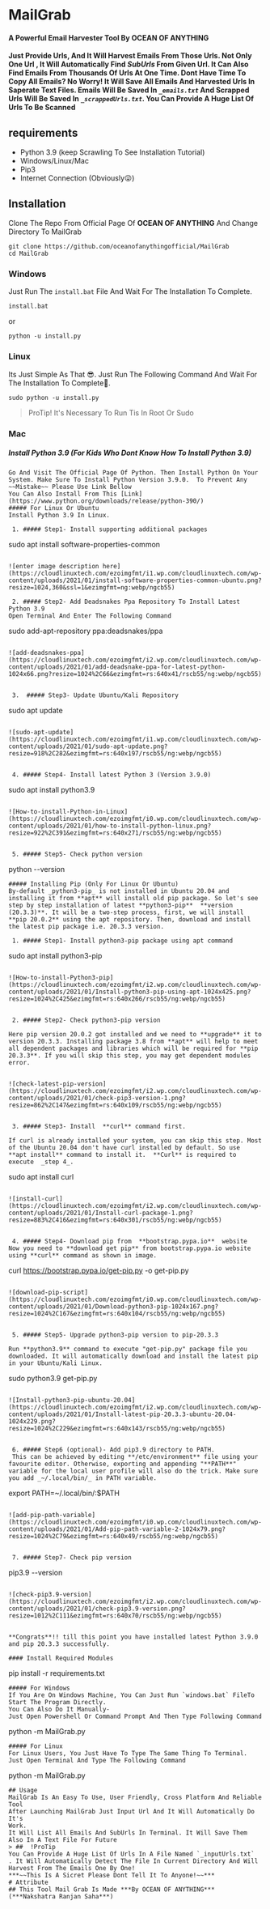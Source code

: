 # MailGrab
#### A Powerful Email Harvester Tool By OCEAN OF ANYTHING
**Just Provide Urls, And It Will Harvest Emails From Those Urls. Not Only One Url , It Will Automatically Find _SubUrls_ From Given Url. It Can Also Find Emails From Thousands Of Urls At One Time. Dont Have Time To Copy All Emails? No Worry! It Will Save All Emails And Harvested Urls In Saperate Text Files. Emails Will Be Saved In *`_emails.txt`*  And Scrapped Urls Will Be Saved In *`_scrappedUrls.txt`*. You Can Provide A Huge List Of Urls To Be Scanned**

## requirements 

 - Python 3.9 (keep Scrawling To See Installation Tutorial)
 - Windows/Linux/Mac
 - Pip3
 - Internet Connection (Obviously😜)

## Installation
Clone The Repo From Official Page Of **OCEAN OF ANYTHING** And Change Directory To MailGrab
```
git clone https://github.com/oceanofanythingofficial/MailGrab
cd MailGrab
```
###  Windows 

Just Run The `install.bat` File And Wait For The Installation To Complete.

```shell
install.bat
```
or
```shell
python -u install.py
```

###  Linux
  
Its Just Simple As That 😎. Just Run The Following Command And Wait For The Installation To Complete🙂.


```shell
sudo python -u install.py
```

> ProTip! It's Necessary To Run Tis In Root Or Sudo

### Mac



##### Install Python 3.9 (For Kids Who Dont Know How To Install Python 3.9)

```shell
Go And Visit The Official Page Of Python. Then Install Python On Your System. Make Sure To Install Python Version 3.9.0.  To Prevent Any ~~Mistake~~ Please Use Link Bellow
You Can Also Install From This [Link](https://www.python.org/downloads/release/python-390/)
##### For Linux Or Ubuntu
Install Python 3.9 In Linux.

 1. ##### Step1- Install supporting additional packages
```
sudo apt install software-properties-common
```

![enter image description here](https://cloudlinuxtech.com/ezoimgfmt/i1.wp.com/cloudlinuxtech.com/wp-content/uploads/2021/01/install-software-properties-common-ubuntu.png?resize=1024,360&ssl=1&ezimgfmt=ng:webp/ngcb55)

 2. ##### Step2- Add Deadsnakes Ppa Repository To Install Latest Python 3.9
Open Terminal And Enter The Following Command
```
sudo add-apt-repository ppa:deadsnakes/ppa
```

![add-deadsnakes-ppa](https://cloudlinuxtech.com/ezoimgfmt/i2.wp.com/cloudlinuxtech.com/wp-content/uploads/2021/01/add-deadsnake-ppa-for-latest-python-1024x66.png?resize=1024%2C66&ezimgfmt=rs:640x41/rscb55/ng:webp/ngcb55)


 3.  ##### Step3- Update Ubuntu/Kali Repository
```
sudo apt update
```

![sudo-apt-update](https://cloudlinuxtech.com/ezoimgfmt/i1.wp.com/cloudlinuxtech.com/wp-content/uploads/2021/01/sudo-apt-update.png?resize=918%2C282&ezimgfmt=rs:640x197/rscb55/ng:webp/ngcb55)


 4. ##### Step4- Install latest Python 3 (Version 3.9.0)
```
sudo apt install python3.9
```

![How-to-install-Python-in-Linux](https://cloudlinuxtech.com/ezoimgfmt/i0.wp.com/cloudlinuxtech.com/wp-content/uploads/2021/01/how-to-install-python-linux.png?resize=922%2C391&ezimgfmt=rs:640x271/rscb55/ng:webp/ngcb55)


 5. ##### Step5- Check python version
```
 python --version
```
##### Installing Pip (Only For Linux Or Ubuntu)
By-default _python3-pip_ is not installed in Ubuntu 20.04 and installing it from **apt** will install old pip package. So let's see step by step installation of latest **python3-pip**  **version (20.3.3)**. It will be a two-step process, first, we will install **pip 20.0.2** using the apt repository. Then, download and install the latest pip package i.e. 20.3.3 version.

 1. ##### Step1- Install python3-pip package using apt command
```
sudo apt install python3-pip
```

![How-to-install-Python3-pip](https://cloudlinuxtech.com/ezoimgfmt/i2.wp.com/cloudlinuxtech.com/wp-content/uploads/2021/01/Install-python3-pip-using-apt-1024x425.png?resize=1024%2C425&ezimgfmt=rs:640x266/rscb55/ng:webp/ngcb55)


 2. ##### Step2- Check python3-pip version

Here pip version 20.0.2 got installed and we need to **upgrade** it to version 20.3.3. Installing package 3.8 from **apt** will help to meet all dependent packages and libraries which will be required for **pip 20.3.3**. If you will skip this step, you may get dependent modules error.


![check-latest-pip-version](https://cloudlinuxtech.com/ezoimgfmt/i2.wp.com/cloudlinuxtech.com/wp-content/uploads/2021/01/check-pip3-version-1.png?resize=862%2C147&ezimgfmt=rs:640x109/rscb55/ng:webp/ngcb55)


 3. ##### Step3- Install  **curl** command first.

If curl is already installed your system, you can skip this step. Most of the Ubuntu 20.04 don't have curl installed by default. So use  **apt install** command to install it.  **Curl** is required to execute  _step 4_.

```
sudo apt install curl
```

![install-curl](https://cloudlinuxtech.com/ezoimgfmt/i2.wp.com/cloudlinuxtech.com/wp-content/uploads/2021/01/Install-curl-package-1.png?resize=883%2C416&ezimgfmt=rs:640x301/rscb55/ng:webp/ngcb55)


 4. ##### Step4- Download pip from  **bootstrap.pypa.io**  website
Now you need to **download get pip** from bootstrap.pypa.io website using **curl** command as shown in image.
```
curl https://bootstrap.pypa.io/get-pip.py -o get-pip.py
```

![download-pip-script](https://cloudlinuxtech.com/ezoimgfmt/i0.wp.com/cloudlinuxtech.com/wp-content/uploads/2021/01/Download-python3-pip-1024x167.png?resize=1024%2C167&ezimgfmt=rs:640x104/rscb55/ng:webp/ngcb55)


 5. ##### Step5- Upgrade python3-pip version to pip-20.3.3

Run **python3.9** command to execute "get-pip.py" package file you downloaded. It will automatically download and install the latest pip in your Ubuntu/Kali Linux.
```
sudo python3.9 get-pip.py
```

![Install-python3-pip-ubuntu-20.04](https://cloudlinuxtech.com/ezoimgfmt/i2.wp.com/cloudlinuxtech.com/wp-content/uploads/2021/01/Install-latest-pip-20.3.3-ubuntu-20.04-1024x229.png?resize=1024%2C229&ezimgfmt=rs:640x143/rscb55/ng:webp/ngcb55)


 6. ##### Step6 (optional)- Add pip3.9 directory to PATH.
 This can be achieved by editing **/etc/environment** file using your favourite editor. Otherwise, exporting and appending "**PATH**" variable for the local user profile will also do the trick. Make sure you add _~/.local/bin/_ in PATH variable.
```
 export PATH=~/.local/bin/:$PATH
```

![add-pip-path-variable](https://cloudlinuxtech.com/ezoimgfmt/i0.wp.com/cloudlinuxtech.com/wp-content/uploads/2021/01/Add-pip-path-variable-2-1024x79.png?resize=1024%2C79&ezimgfmt=rs:640x49/rscb55/ng:webp/ngcb55)


 7. ##### Step7- Check pip version
```
pip3.9 --version
```

![check-pip3.9-version](https://cloudlinuxtech.com/ezoimgfmt/i2.wp.com/cloudlinuxtech.com/wp-content/uploads/2021/01/check-pip3.9-version.png?resize=1012%2C111&ezimgfmt=rs:640x70/rscb55/ng:webp/ngcb55)


**Congrats**!! till this point you have installed latest Python 3.9.0 and pip 20.3.3 successfully.

#### Install Required Modules
```
pip install -r requirements.txt
```
##### For Windows
If You Are On Windows Machine, You Can Just Run `windows.bat` FileTo Start The Program Directly.
You Can Also Do It Manually-
Just Open Powershell Or Command Prompt And Then Type Following Command
```
python -m MailGrab.py
```
##### For Linux
For Linux Users, You Just Have To Type The Same Thing To Terminal.
Just Open Terminal And Type The Following Command
```
python -m MailGrab.py
```
## Usage
MailGrab Is An Easy To Use, User Friendly, Cross Platform And Reliable Tool
After Launching MailGrab Just Input Url And It Will Automatically Do It's
Work.
It Will List All Emails And SubUrls In Terminal. It Will Save Them Also In A Text File For Future
> ##  !ProTip
You Can Provide A Huge List Of Urls In A File Named `_inputUrls.txt`
. It Will Automatically Detect The File In Current Directory And Will Harvest From The Emails One By One! 
***~~This Is A Sicret Please Dont Tell It To Anyone!~~***
# Attribute
## This Tool Mail Grab Is Made ***By OCEAN OF ANYTHING*** (***Nakshatra Ranjan Saha***)
